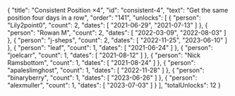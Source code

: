 {
  "title": "Consistent Position ×4",
  "id": "consistent-4",
  "text": "Get the same position four days in a row",
  "order": "141",
  "unlocks": [
    {
      "person": "Lily2point0",
      "count": 2,
      "dates": [
        "2021-06-29",
        "2021-07-13"
      ]
    },
    {
      "person": "Rowan M",
      "count": 2,
      "dates": [
        "2022-03-09",
        "2022-08-03"
      ]
    },
    {
      "person": "j-sheps",
      "count": 2,
      "dates": [
        "2022-11-25",
        "2023-06-10"
      ]
    },
    {
      "person": "leaf",
      "count": 1,
      "dates": [
        "2021-06-24"
      ]
    },
    {
      "person": "joelcarr",
      "count": 1,
      "dates": [
        "2021-08-12"
      ]
    },
    {
      "person": "Nick Ramsbottom",
      "count": 1,
      "dates": [
        "2021-08-24"
      ]
    },
    {
      "person": "apaleslimghost",
      "count": 1,
      "dates": [
        "2022-11-28"
      ]
    },
    {
      "person": "binaryberry",
      "count": 1,
      "dates": [
        "2023-06-26"
      ]
    },
    {
      "person": "alexmuller",
      "count": 1,
      "dates": [
        "2023-07-03"
      ]
    }
  ],
  "totalUnlocks": 12
}